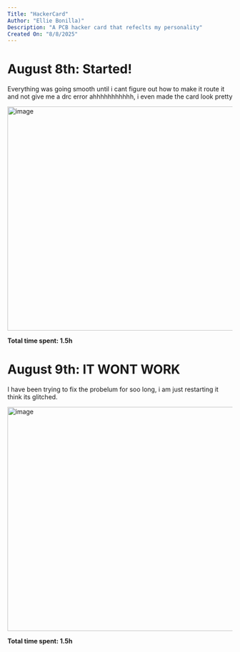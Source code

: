 ```yaml
---
Title: "HackerCard"
Author: "Ellie Bonilla)"
Description: "A PCB hacker card that refeclts my personality"
Created On: "8/8/2025"
---
```


# August 8th: Started!

Everything was going smooth until i cant figure out how to make it route it and not give me a drc error ahhhhhhhhhhh, i even made the card look pretty

<img width="526" height="502" alt="image" src="https://github.com/user-attachments/assets/d49c7831-a574-485d-a854-df3048e823d9" />


**Total time spent: 1.5h**

# August 9th: IT WONT WORK

I have been trying to fix the probelum for soo long, i am just restarting it think its glitched.

<img width="526" height="502" alt="image" src="https://github.com/user-attachments/assets/d49c7831-a574-485d-a854-df3048e823d9" />


**Total time spent: 1.5h**

